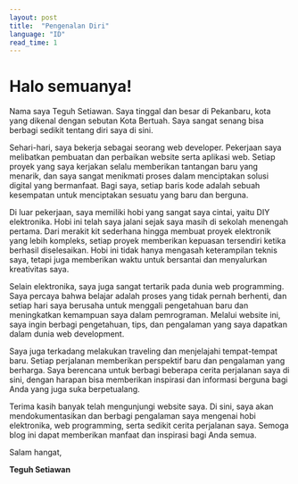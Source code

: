```yaml
---
layout: post
title:  "Pengenalan Diri"
language: "ID"
read_time: 1
---
```


# Halo semuanya!


Nama saya Teguh Setiawan. Saya tinggal dan besar di Pekanbaru, kota yang dikenal dengan sebutan Kota Bertuah. Saya sangat senang bisa berbagi sedikit tentang diri saya di sini.

Sehari-hari, saya bekerja sebagai seorang web developer. Pekerjaan saya melibatkan pembuatan dan perbaikan website serta aplikasi web. Setiap proyek yang saya kerjakan selalu memberikan tantangan baru yang menarik, dan saya sangat menikmati proses dalam menciptakan solusi digital yang bermanfaat. Bagi saya, setiap baris kode adalah sebuah kesempatan untuk menciptakan sesuatu yang baru dan berguna.

Di luar pekerjaan, saya memiliki hobi yang sangat saya cintai, yaitu DIY elektronika. Hobi ini telah saya jalani sejak saya masih di sekolah menengah pertama. Dari merakit kit sederhana hingga membuat proyek elektronik yang lebih kompleks, setiap proyek memberikan kepuasan tersendiri ketika berhasil diselesaikan. Hobi ini tidak hanya mengasah keterampilan teknis saya, tetapi juga memberikan waktu untuk bersantai dan menyalurkan kreativitas saya.

Selain elektronika, saya juga sangat tertarik pada dunia web programming. Saya percaya bahwa belajar adalah proses yang tidak pernah berhenti, dan setiap hari saya berusaha untuk menggali pengetahuan baru dan meningkatkan kemampuan saya dalam pemrograman. Melalui website ini, saya ingin berbagi pengetahuan, tips, dan pengalaman yang saya dapatkan dalam dunia web development.

Saya juga terkadang melakukan traveling dan menjelajahi tempat-tempat baru. Setiap perjalanan memberikan perspektif baru dan pengalaman yang berharga. Saya berencana untuk berbagi beberapa cerita perjalanan saya di sini, dengan harapan bisa memberikan inspirasi dan informasi berguna bagi Anda yang juga suka berpetualang.

Terima kasih banyak telah mengunjungi website saya. Di sini, saya akan mendokumentasikan dan berbagi pengalaman saya mengenai hobi elektronika, web programming, serta sedikit cerita perjalanan saya. Semoga blog ini dapat memberikan manfaat dan inspirasi bagi Anda semua.


Salam hangat,

**Teguh Setiawan**